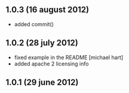 
## 1.0.3  (16 august 2012)

- added commit()

## 1.0.2  (28 july 2012)

- fixed example in the README [michael hart]
- added apache 2 licensing info

## 1.0.1  (29 june 2012)
